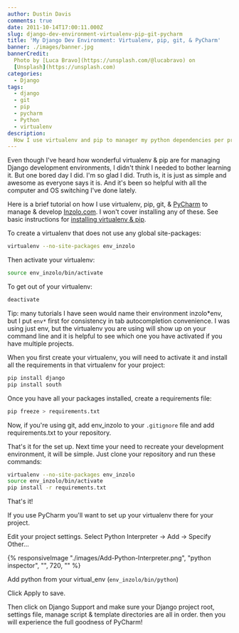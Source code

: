 ```yaml
---
author: Dustin Davis
comments: true
date: 2011-10-14T17:00:11.000Z
slug: django-dev-environment-virtualenv-pip-git-pycharm
title: 'My Django Dev Environment: Virtualenv, pip, git, & PyCharm'
banner: ./images/banner.jpg
bannerCredit:
  Photo by [Luca Bravo](https://unsplash.com/@lucabravo) on
  [Unsplash](https://unsplash.com)
categories:
  - Django
tags:
  - django
  - git
  - pip
  - pycharm
  - Python
  - virtualenv
description:
  How I use virtualenv and pip to manager my python dependencies per project
---
```


Even though I've heard how wonderful virtualenv & pip are for managing Django
development environments, I didn't think I needed to bother learning it. But one
bored day I did. I'm so glad I did. Truth is, it is just as simple and awesome
as everyone says it is. And it's been so helpful with all the computer and OS
switching I've done lately.

Here is a brief tutorial on how I use virtualenv, pip, git, &
[PyCharm](http://www.jetbrains.com/pycharm/) to manage & develop
[Inzolo.com](https://inzolo.com). I won't cover installing any of these. See
basic instructions
for [installing virtualenv & pip](http://www.pip-installer.org/en/latest/installing.html#using-the-installer).

To create a virtualenv that does not use any global site-packages:

```bash
virtualenv --no-site-packages env_inzolo
```

Then activate your virtualenv:

```bash
source env_inzolo/bin/activate
```

To get out of your virtualenv:

```bash
deactivate
```

Tip: many tutorials I have seen would name their environment inzolo*env, but I
put `env*` first for consistency in tab autocompletion convenience. I was using
just env, but the virtualenv you are using will show up on your command line and
it is helpful to see which one you have activated if you have multiple projects.

When you first create your virtualenv, you will need to activate it and install
all the requirements in that virtualenv for your project:

```bash
pip install django
pip install south
```

Once you have all your packages installed, create a requirements file:

```bash
pip freeze > requirements.txt
```

Now, if you're using git, add env_inzolo to your `.gitignore` file and add
requirements.txt to your repository.

That's it for the set up. Next time your need to recreate your development
environment, it will be simple. Just clone your repository and run these
commands:

```bash
virtualenv --no-site-packages env_inzolo
source env_inzolo/bin/activate
pip install -r requirements.txt
```

That's it!

If you use PyCharm you'll want to set up your virtualenv there for your project.

Edit your project settings. Select Python Interpreter -> Add -> Specify Other...

{% responsiveImage "./images/Add-Python-Interpreter.png", "python inspector", "", 720, "" %}

Add python from your virtual_env (`env_inzolo/bin/python`)

Click Apply to save.

Then click on Django Support and make sure your Django project root, settings
file, manage script & template directories are all in order. then you will
experience the full goodness of PyCharm!
